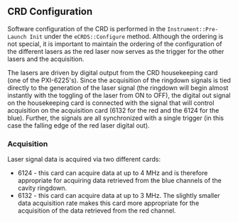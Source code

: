 ## CRD Configuration ##

Software configuration of the CRD is performed in the `Instrument::Pre-Launch Init` under the `eCRDS::Configure` method.  Although the ordering is not special, it is important to maintain the ordering of the configuration of the different lasers as the red laser now serves as the trigger for the other lasers and the acquisition.

The lasers are driven by digital output from the CRD housekeeping card (one of the PXI-6225's).  Since the acquisition of the ringdown signals is tied directly to the generation of the laser signal (the ringdown will begin almost instantly with the toggling of the laser from ON to OFF), the digital out signal on the housekeeping card is connected with the signal that will control acquisition on the acquisition card (6132 for the red and the 6124 for the blue).  Further, the signals are all synchronized with a single trigger (in this case the falling edge of the red laser digital out).

### Acquisition ###

Laser signal data is acquired via two different cards:

* 6124 - this card can acquire data at up to 4 MHz and is therefore appropriate for acquiring data retrieved from the blue channels of the cavity ringdown.  
* 6132 - this card can acquire data at up to 3 MHz.  The slightly smaller data acquisition rate makes this card more appropriate for the acquisition of the data retrieved from the red channel.

